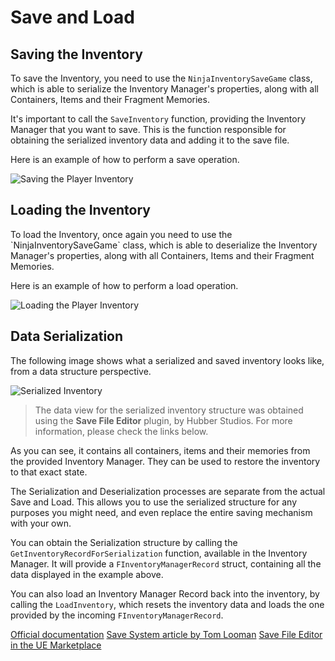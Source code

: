 # Save and Load
<primary-label ref="inventory"/>

## Saving the Inventory
To save the Inventory, you need to use the `NinjaInventorySaveGame` class, which is able to serialize the Inventory 
Manager's properties, along with all Containers, Items and their Fragment Memories.

It's important to call the `SaveInventory` function, providing the Inventory Manager that you want to save. This is
the function responsible for obtaining the serialized inventory data and adding it to the save file.

Here is an example of how to perform a save operation.

![Saving the Player Inventory](inv_save.png "Saving the Player Inventory")

## Loading the Inventory
<secondary-label ref="wip"/>
To load the Inventory, once again you need to use the `NinjaInventorySaveGame` class, which is able to deserialize the
Inventory Manager's properties, along with all Containers, Items and their Fragment Memories.

Here is an example of how to perform a load operation.

![Loading the Player Inventory](inv_load.png "Loading the Player Inventory")

## Data Serialization
<secondary-label ref="advanced"/>

The following image shows what a serialized and saved inventory looks like, from a data structure perspective.

![Serialized Inventory](inv_save_output.png "Serialized Inventory")

> The data view for the serialized inventory structure was obtained using the **Save File Editor** plugin, by Hubber
> Studios. For more information, please check the links below.

As you can see, it contains all containers, items and their memories from the provided Inventory Manager. They can be 
used to restore the inventory to that exact state.

The Serialization and Deserialization processes are separate from the actual Save and Load. This allows you to use
the serialized structure for any purposes you might need, and even replace the entire saving mechanism with your own.

You can obtain the Serialization structure by calling the `GetInventoryRecordForSerialization` function, available in 
the Inventory Manager. It will provide a `FInventoryManagerRecord` struct, containing all the data displayed in the 
example above.

You can also load an Inventory Manager Record back into the inventory, by calling the `LoadInventory`, which resets
the inventory data and loads the one provided by the incoming `FInventoryManagerRecord`.

<seealso style="links">
   <category ref="external">
    <a href="https://dev.epicgames.com/documentation/en-us/unreal-engine/saving-and-loading-your-game-in-unreal-engine">Official documentation</a>
    <a href="https://www.tomlooman.com/unreal-engine-cpp-save-system/">Save System article by Tom Looman</a>
    <a href="https://www.unrealengine.com/marketplace/en-US/product/save-file-editor">Save File Editor in the UE Marketplace</a>
   </category>
</seealso>

